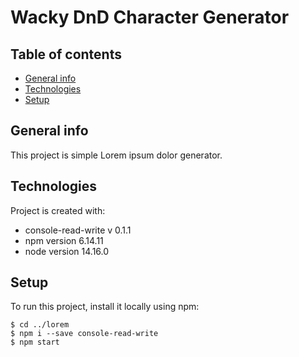 # Wacky DnD Character Generator
## Table of contents
* [General info](#general-info)
* [Technologies](#technologies)
* [Setup](#setup)

## General info
This project is simple Lorem ipsum dolor generator.
	
## Technologies
Project is created with:
* console-read-write v 0.1.1
* npm version 6.14.11
* node version 14.16.0
	
## Setup
To run this project, install it locally using npm:

```
$ cd ../lorem
$ npm i --save console-read-write
$ npm start
```
